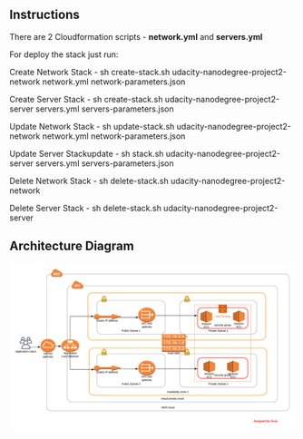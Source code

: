 ## Instructions

There are 2 Cloudformation scripts - **network.yml** and **servers.yml**

For deploy the stack just run: 


Create Network Stack - sh create-stack.sh udacity-nanodegree-project2-network network.yml network-parameters.json
    
Create Server Stack - sh create-stack.sh udacity-nanodegree-project2-server servers.yml servers-parameters.json


Update Network Stack - sh update-stack.sh udacity-nanodegree-project2-network network.yml network-parameters.json

Update Server Stackupdate - sh stack.sh udacity-nanodegree-project2-server servers.yml servers-parameters.json


Delete Network Stack - sh delete-stack.sh udacity-nanodegree-project2-network

Delete Server Stack - sh delete-stack.sh udacity-nanodegree-project2-server


## Architecture Diagram
![Alt text](Udagram.png)

